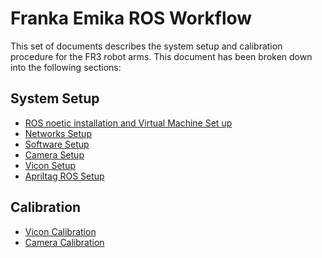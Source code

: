 # Franka Emika ROS Workflow

This set of documents describes the system setup and calibration procedure for the FR3 robot arms. This document has been broken down into the following sections:

## System Setup
- [ROS noetic installation and Virtual Machine Set up](ROSSETUP.md)
- [Networks Setup](../network_setting/README.md)
- [Software Setup](INSTALLATION.md)
- [Camera Setup]()
- [Vicon Setup]()
- [Apriltag ROS Setup]()
  
## Calibration

- [Vicon Calibration]()
- [Camera Calibration]()
